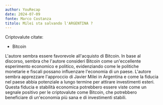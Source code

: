 ```yaml
---
author: YouRecap
date: 2024-07-09
fonte: Marco Costanza
titolo: Milei sta salvando l'ARGENTINA ?
---
```


Criptovalute citate:
- Bitcoin

L'autore sembra essere favorevole all'acquisto di Bitcoin. In base al discorso, sembra che l'autore consideri Bitcoin come un'eccellente esperimento economico e politico, evidenziando come le politiche monetarie e fiscali possano influenzare l'economia di un paese. L'autore sembra apprezzare l'approccio di Javier Milei in Argentina e come la fiducia nel paese abbia potenziale a lungo termine per attirare investimenti esteri. Questa fiducia e stabilità economica potrebbero essere viste come un segnale positivo per le criptovalute come Bitcoin, che potrebbero beneficiare di un'economia più sana e di investimenti stabili.
